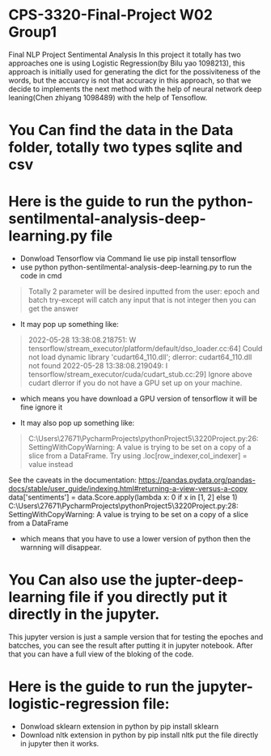 # CPS-3320-Final-Project W02 Group1
 Final NLP Project Sentimental Analysis
 In this project it totally has two approaches one is using Logistic Regression(by Bilu yao 1098213), this approach is initially used for generating the dict for the possiviteness of the words, but the accuarcy is not that accuracy in this approach, so that we decide to implements the next method with the help of neural network deep leaning(Chen zhiyang 1098489) with the help of Tensoflow.
# You Can find the data in the Data folder, totally two types sqlite and csv

# Here is the guide to run the python-sentilmental-analysis-deep-learning.py file

* Donwload Tensorflow via Command lie use pip install tensorflow
* use python python-sentilmental-analysis-deep-learning.py to run the code in cmd

>Totally 2 parameter will be desired inputted from the user: epoch and batch
>try-except will catch any input that is not integer
>then you can get the answer


* It may pop up something like:
> 2022-05-28 13:38:08.218751: W tensorflow/stream_executor/platform/default/dso_loader.cc:64] Could not load dynamic library 'cudart64_110.dll'; dlerror: cudart64_110.dll not found
2022-05-28 13:38:08.219049: I tensorflow/stream_executor/cuda/cudart_stub.cc:29] Ignore above cudart dlerror if you do not have a GPU set up on your machine.
* which means you have download a GPU version of tensorflow it will be fine ignore it

* It may also pop up something like:
>C:\Users\27671\PycharmProjects\pythonProject5\3220Project.py:26: SettingWithCopyWarning: 
A value is trying to be set on a copy of a slice from a DataFrame.
Try using .loc[row_indexer,col_indexer] = value instead

See the caveats in the documentation: https://pandas.pydata.org/pandas-docs/stable/user_guide/indexing.html#returning-a-view-versus-a-copy
  data['sentiments'] = data.Score.apply(lambda x: 0 if x in [1, 2] else 1)
C:\Users\27671\PycharmProjects\pythonProject5\3220Project.py:28: SettingWithCopyWarning: 
A value is trying to be set on a copy of a slice from a DataFrame

* which means that you have to use a lower version of python then the warnning will disappear. 
# You Can also use the jupter-deep-learning file if you directly put it directly in the jupyter.
This jupyter version is just a sample version that for testing the epoches and batcches, you can see the result after putting it in jupyter notebook. After that you can have a full view of the bloking of the code.

# Here is the guide to run the jupyter-logistic-regression file:
* Donwload sklearn extension in python by pip install sklearn
* Download nltk extension in python by pip install nltk
put the file directly in jupyter then it works. 



